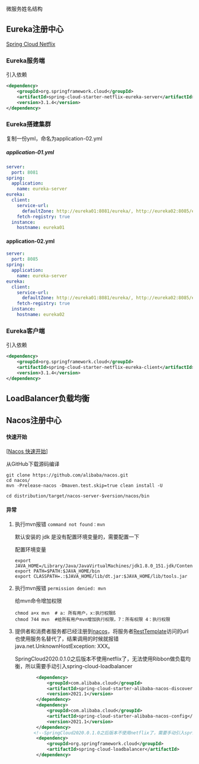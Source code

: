 微服务姓名结构





## Eureka注册中心

[Spring Cloud Netflix](https://docs.spring.io/spring-cloud-netflix/docs/current/reference/html/)

### Eureka服务端

引入依赖

```xml
<dependency>
    <groupId>org.springframework.cloud</groupId>
    <artifactId>spring-cloud-starter-netflix-eureka-server</artifactId>
    <version>3.1.4</version>
</dependency>
```

### Eureka搭建集群

复制一份yml，命名为application-02.yml

##### application-01.yml

```yaml
server:
  port: 8081
spring:
  application:
    name: eureka-server
eureka:
  client:
    service-url:
      defaultZone: http://eureka01:8081/eureka/, http://eureka02:8085/eureka/
    fetch-registry: true
  instance:
    hostname: eureka01
```

#### application-02.yml

```yaml
server:
  port: 8085
spring:
  application:
    name: eureka-server
eureka:
  client:
    service-url:
      defaultZone: http://eureka01:8081/eureka/, http://eureka02:8085/eureka/
    fetch-registry: true
  instance:
    hostname: eureka02
```





### Eureka客户端

引入依赖

```xml
<dependency>
    <groupId>org.springframework.cloud</groupId>
    <artifactId>spring-cloud-starter-netflix-eureka-client</artifactId>
    <version>3.1.4</version>
</dependency>
```





## LoadBalancer负载均衡



## Nacos注册中心

#### 快速开始

[[Nacos 快速开始](https://nacos.io/zh-cn/docs/v2/quickstart/quick-start.html)]

从GitHub下载源码编译

```shell
git clone https://github.com/alibaba/nacos.git
cd nacos/
mvn -Prelease-nacos -Dmaven.test.skip=true clean install -U  
 
cd distribution/target/nacos-server-$version/nacos/bin
```

#### 异常

1.   执行mvn报错 `command not found：mvn`

     默认安装的 jdk 是没有配置环境变量的，需要配置一下

     配置环境变量

     ```shell
     export JAVA_HOME=/Library/Java/JavaVirtualMachines/jdk1.8.0_151.jdk/Contents/Home
     export PATH=$PATH:$JAVA_HOME/bin
     export CLASSPATH=.:$JAVA_HOME/lib/dt.jar:$JAVA_HOME/lib/tools.jar
     ```

2.   执行mvn报错 `permission denied: mvn`

     给mvn命令增加权限

     ```shell
     chmod a+x mvn  # a: 所有用户，x:执行权限ß
     chmod 744 mvn  #给所有用户mvn增加执行权限，7：所有权限 4：执行权限
     ```

     

3.   提供者和消费者服务都已经注册到[nacos](https://so.csdn.net/so/search?q=nacos&spm=1001.2101.3001.7020)，将服务者[RestTemplate](https://so.csdn.net/so/search?q=RestTemplate&spm=1001.2101.3001.7020)访问的url也使用服务名替代了，结果调用的时候就报错java.net.UnknownHostException: XXX。

     SpringCloud2020.0.1.0之后版本不使用netflix了，无法使用Ribbon做负载均衡，所以需要手动引入spring-cloud-loadbalancer

     ```xml
             <dependency>
                 <groupId>com.alibaba.cloud</groupId>
                 <artifactId>spring-cloud-starter-alibaba-nacos-discovery</artifactId>
                 <version>2021.1</version>
             </dependency>
             <dependency>
                 <groupId>com.alibaba.cloud</groupId>
                 <artifactId>spring-cloud-starter-alibaba-nacos-config</artifactId>
                 <version>2021.1</version>
             </dependency>
            <!--SpringCloud2020.0.1.0之后版本不使用netflix了，需要手动引入spring-cloud-loadbalancer-->
             <dependency>
                 <groupId>org.springframework.cloud</groupId>
                 <artifactId>spring-cloud-loadbalancer</artifactId>
             </dependency>
     ```

     
